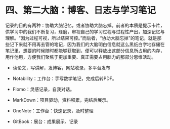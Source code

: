 # 四、第二大脑：博客、日志与学习笔记

记录的目的有两种：协助大脑记忆，或者协助大脑忘掉。前者的本质是提示卡片，供学习中的我们不断复习，琢磨，审视自己的学习过程与过程性产出，加深记忆与理解。“因为过程可视，所以结果可控。”而后者，“协助大脑忘掉”的笔记，就是那些记下来就不用再去管的笔记，因为我们的大脑明白信息就这么黑纸白字地存储在笔记里，想要的时候随时都能够获取到，便可以释放出这部分信息所占用的内存，用作他用，方便我们聚焦于更加重要、真正需要占用脑力的那部分思维活动。

* 读论文，写讲解，发博客，网站收录，多平台发布



* Notability：工作台：手写数学笔记，完成后转PDF。
* Flomo：灵感记录，自我对话。
* MarkDown：项目驱动，资料积累，完结后展示。
* OneNote：工作台：快速记录，及时整理
* GitBook：展台：成果展示、记录

